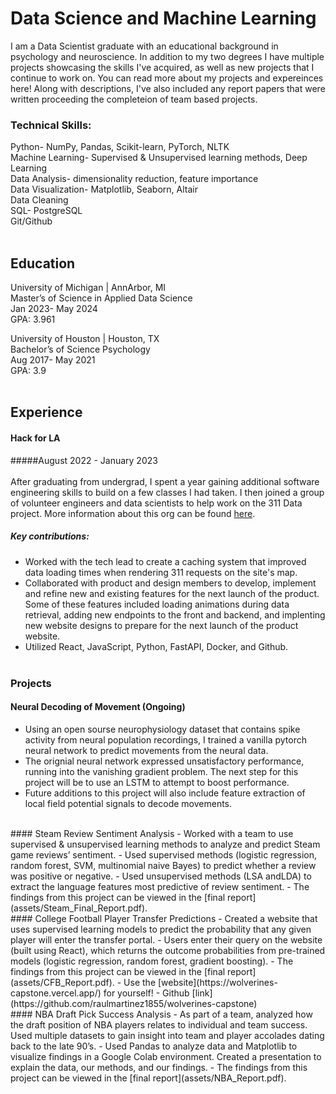 # Data Science and Machine Learning

I am a Data Scientist graduate with an educational background in psychology and neuroscience. In addition to my two degrees I have 
multiple projects showcasing the skills I've acquired, as well as new projects that I continue to work on. You can read more about
my projects and expereinces here! Along with descriptions, I've also included any report papers that were written proceeding 
the completeion of team based projects.

### Technical Skills:
Python- NumPy, Pandas, Scikit-learn, PyTorch, NLTK<br />
Machine Learning- Supervised & Unsupervised learning methods, Deep Learning<br />
Data Analysis- dimensionality reduction, feature importance<br />
Data Visualization- Matplotlib, Seaborn, Altair<br />
Data Cleaning<br />
SQL- PostgreSQL<br />
Git/Github<br />
<br />
## Education
University of Michigan | AnnArbor, MI<br />
Master’s of Science in Applied Data Science<br />
Jan 2023- May 2024<br />
GPA: 3.961<br />

University of Houston | Houston, TX<br />
Bachelor’s of Science Psychology<br />
Aug 2017- May 2021<br />
GPA: 3.9<br />
<br />
## Experience 
#### Hack for LA 
#####August 2022 - January 2023<br /><br />
After graduating from undergrad, I spent a year gaining additional software engineering skills to build on a few classes I had taken. I then joined a group of volunteer 
engineers and data scientists to help work on the 311 Data project. More information about this org can be found [here](https://www.hackforla.org/projects/311-data).<br />
##### Key contributions:<br />
- Worked with the tech lead to create a caching system that improved data loading times when rendering 311 requests on the site's map.
- Collaborated with product and design members to develop, implement and refine new and existing features for the next launch of the product. Some of these features included loading animations during data retrieval, adding new endpoints to the front and backend, and implenting new website designs to prepare for the next launch of the product website.
- Utilized React, JavaScript, Python, FastAPI, Docker, and Github.
<br /><br />
### Projects
#### Neural Decoding of Movement (Ongoing)
- Using an open sourse neurophysiology dataset that contains spike activity from neural population recordings, I trained a vanilla pytorch neural network to predict movements from the neural data.
- The orignial neural network expressed unsatisfactory performance, running into the vanishing gradient problem. The next step for this project will be to use an LSTM to attempt to boost performance.
- Future additions to this project will also include feature extraction of local field potential signals to decode movements.
<br />
#### Steam Review Sentiment Analysis
- Worked with a team to use supervised & unsupervised learning methods to analyze and predict Steam game reviews’ sentiment.
- Used supervised methods (logistic regression, random forest, SVM, multinomial naive Bayes) to predict whether a review was positive or negative.
- Used unsupervised methods (LSA andLDA) to extract the language features most predictive of review sentiment.
- The findings from this project can be viewed in the [final report](assets/Steam_Final_Report.pdf).
<br />
#### College Football Player Transfer Predictions
- Created a website that uses supervised learning models to predict the probability that any given player will enter the transfer portal.
- Users enter their query on the website (built using React), which returns the outcome probabilities from pre-trained models (logistic regression, random forest, gradient boosting).
- The findings from this project can be viewed in the [final report](assets/CFB_Report.pdf).
- Use the [website](https://wolverines-capstone.vercel.app/) for yourself!
- Github [link](https://github.com/raulmartinez1855/wolverines-capstone)
<br />
#### NBA Draft Pick Success Analysis
- As part of a team, analyzed how the draft position of NBA players relates to individual and team success. Used multiple datasets to gain insight into team and player accolades dating back to the late 90’s.
- Used Pandas to analyze data and Matplotlib to visualize findings in a Google Colab environment. Created a presentation to explain the data, our methods, and our findings.
- The findings from this project can be viewed in the [final report](assets/NBA_Report.pdf).
